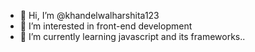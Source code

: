 - 👋 Hi, I’m @khandelwalharshita123
- 👀 I’m interested in front-end development
- 🌱 I’m currently learning javascript and its frameworks..



<!---
khandelwalharshita123/khandelwalharshita123 is a ✨ special ✨ repository because its `README.md` (this file) appears on your GitHub profile.
You can click the Preview link to take a look at your changes.
--->
